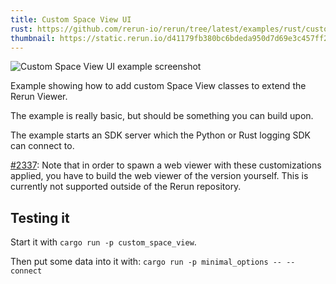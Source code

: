 ```yaml
---
title: Custom Space View UI
rust: https://github.com/rerun-io/rerun/tree/latest/examples/rust/custom_space_view/src/main.rs
thumbnail: https://static.rerun.io/d41179fb380bc6bdeda950d7d69e3c457ff295e9_api_demo_480w.png
---
```


<picture>
  <source media="(max-width: 480px)" srcset="https://static.rerun.io/0ddce48924e92e4509c4caea3266d414ad76d961_api_demo_480w.jpeg">
  <source media="(max-width: 768px)" srcset="https://static.rerun.io/07fc2ec0fb45bd282cd942021bec82a8bf22929d_api_demo_768w.jpeg">
  <source media="(max-width: 1024px)" srcset="https://static.rerun.io/2411b2c296230079e33bf075020510f10ccf086f_api_demo_1024w.jpeg">
  <source media="(max-width: 1200px)" srcset="https://static.rerun.io/44ad47af559fbdd45aab5a663992f31e80876793_api_demo_1200w.jpeg">
  <img src="https://static.rerun.io/dc8cfa50e309ba2e2cd2b7647391cd74b7a0477f_api_demo_full.jpeg" alt="Custom Space View UI example screenshot">
</picture>

Example showing how to add custom Space View classes to extend the Rerun Viewer.

The example is really basic, but should be something you can build upon.

The example starts an SDK server which the Python or Rust logging SDK can connect to.


[#2337](https://github.com/rerun-io/rerun/issues/2337): Note that in order to spawn a web viewer with these customizations applied,
you have to build the web viewer of the version yourself.
This is currently not supported outside of the Rerun repository.

## Testing it
Start it with `cargo run -p custom_space_view`.

Then put some data into it with: `cargo run -p minimal_options -- --connect`
